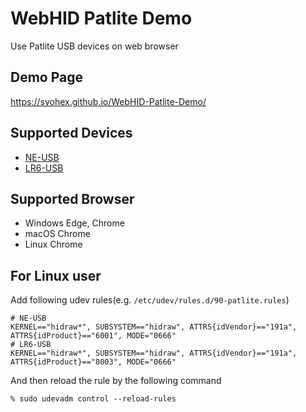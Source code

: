 # WebHID Patlite Demo

Use Patlite USB devices on web browser

## Demo Page

https://syohex.github.io/WebHID-Patlite-Demo/

## Supported Devices

- [NE-USB](https://www.patlite.com/product/detail0000000762.html)
- [LR6-USB](https://www.patlite.com/product/detail0000000689.html)

## Supported Browser

- Windows Edge, Chrome
- macOS Chrome
- Linux Chrome

## For Linux user

Add following udev rules(e.g. `/etc/udev/rules.d/90-patlite.rules`)

```
# NE-USB
KERNEL=="hidraw*", SUBSYSTEM=="hidraw", ATTRS{idVendor}=="191a", ATTRS{idProduct}=="6001", MODE="0666"
# LR6-USB
KERNEL=="hidraw*", SUBSYSTEM=="hidraw", ATTRS{idVendor}=="191a", ATTRS{idProduct}=="8003", MODE="0666"
```

And then reload the rule by the following command

```
% sudo udevadm control --reload-rules
```
